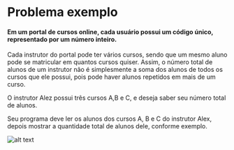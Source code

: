 # Problema exemplo

#### Em um portal de cursos online, cada usuário possui um código único, representado por um número inteiro.

Cada instrutor do portal pode ter vários cursos, sendo que um mesmo aluno pode se matricular em quantos cursos quiser. Assim, o número total de alunos de um instrutor não é simplesmente a soma dos alunos de todos os cursos que ele possui, pois pode haver alunos repetidos em mais de um curso.

O instrutor Alez possui três cursos A,B e C, e deseja saber seu número total de alunos.

Seu programa deve ler os alunos dos cursos A, B e C do instrutor Alex, depois mostrar a quantidade total de alunos dele, conforme exemplo.

![alt text](https://github.com/AlanGustav0/java/src/Diversos/CountingStudents/exemple.JPG)

